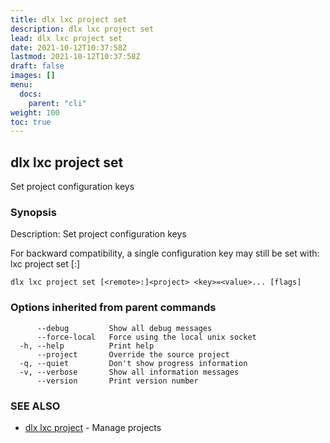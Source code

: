 ```yaml
---
title: dlx lxc project set
description: dlx lxc project set
lead: dlx lxc project set
date: 2021-10-12T10:37:58Z
lastmod: 2021-10-12T10:37:58Z
draft: false
images: []
menu:
  docs:
    parent: "cli"
weight: 100
toc: true
---
```

## dlx lxc project set

Set project configuration keys

### Synopsis

Description:
  Set project configuration keys

  For backward compatibility, a single configuration key may still be set with:
      lxc project set [<remote>:]<project> <key> <value>



```
dlx lxc project set [<remote>:]<project> <key>=<value>... [flags]
```

### Options inherited from parent commands

```
      --debug         Show all debug messages
      --force-local   Force using the local unix socket
  -h, --help          Print help
      --project       Override the source project
  -q, --quiet         Don't show progress information
  -v, --verbose       Show all information messages
      --version       Print version number
```

### SEE ALSO

* [dlx lxc project](/docs/cmd/dlx_lxc_project)	 - Manage projects

